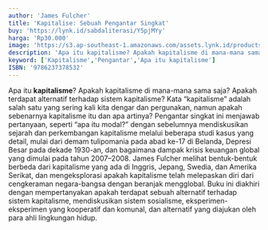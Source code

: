 ```yaml
---
author: 'James Fulcher'
title: 'Kapitalise: Sebuah Pengantar Singkat'
buy: 'https://lynk.id/sabdaliterasi/Y5pjMYy'
harga: 'Rp30.000'
image: 'https://s3.ap-southeast-1.amazonaws.com/assets.lynk.id/products/26-06-2024/1719344812839_2034671'
description: 'Apa itu kapitalisme? Apakah kapitalisme di mana-mana sama saja? Apakah terdapat alternatif terhadap sistem kapitalisme?'
keyword: ['Kapitalisme','Pengantar','Apa itu kapitalisme']
ISBN: '9786237378532'
---
```

<p>Apa itu <strong>kapitalisme</strong>? Apakah kapitalisme di mana-mana sama saja? Apakah terdapat alternatif terhadap sistem kapitalisme? Kata “kapitalisme” adalah salah satu yang sering kali kita dengar dan pergunakan, namun apakah sebenarnya kapitalisme itu dan apa artinya? Pengantar singkat ini menjawab pertanyaan, seperti “apa itu modal?” dengan sebelumnya mendiskusikan sejarah dan perkembangan kapitalisme melalui beberapa studi kasus yang detail, mulai dari demam tulipomania pada abad ke-17 di Belanda, Depresi Besar pada dekade 1930-an, dan bagaimana dampak krisis keuangan global yang dimulai pada tahun 2007–2008. James Fulcher melihat bentuk-bentuk berbeda dari kapitalisme yang ada di Inggris, Jepang, Swedia, dan Amerika Serikat, dan mengeksplorasi apakah kapitalisme telah melepaskan diri dari cengkeraman negara-bangsa dengan beranjak mengglobal. Buku ini diakhiri dengan mempertanyakan apakah terdapat sebuah alternatif terhadap sistem kapitalisme, mendiskusikan sistem sosialisme, eksperimen-eksperimen yang kooperatif dan komunal, dan alternatif yang diajukan oleh para ahli lingkungan hidup.</p>